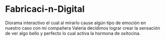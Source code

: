 # Fabricaci-n-Digital
Diorama interactivo el cual al mirarlo cause algún tipo de emoción en nuestro caso con mi compañera Valeria decidimos lograr crear la sensación de ver algo bello y perfecto lo cual activa la hormona de oxitocina.
